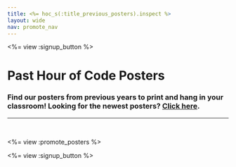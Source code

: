 ```yaml
---
title: <%= hoc_s(:title_previous_posters).inspect %>
layout: wide
nav: promote_nav
---
```


<%= view :signup_button %>

# Past Hour of Code Posters

### Find our posters from previous years to print and hang in your classroom! Looking for the newest posters? <a href="<%= resolve_url('/promote/resources#posters') %>">Click here</a>.


***

<br>

<%= view :promote_posters %>

<%= view :signup_button %>
